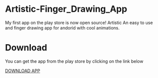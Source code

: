 # Artistic-Finger_Drawing_App
My first app on the play store is now open source! Artistic An easy to use and finger drawing app for andorid with cool animations.

Download
=============

You can get the app from the play store by clicking on the link below

[DOWNLOAD APP](https://play.google.com/store/apps/details?id=com.cloudnine.artistic)
